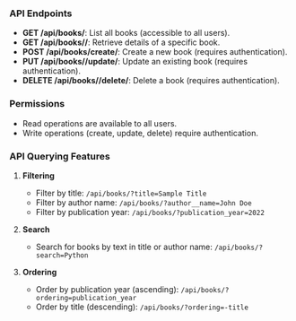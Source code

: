 ### API Endpoints
- **GET /api/books/**: List all books (accessible to all users).
- **GET /api/books/<id>/**: Retrieve details of a specific book.
- **POST /api/books/create/**: Create a new book (requires authentication).
- **PUT /api/books/<id>/update/**: Update an existing book (requires authentication).
- **DELETE /api/books/<id>/delete/**: Delete a book (requires authentication).

### Permissions
- Read operations are available to all users.
- Write operations (create, update, delete) require authentication.

### API Querying Features

1. **Filtering**
   - Filter by title: `/api/books/?title=Sample Title`
   - Filter by author name: `/api/books/?author__name=John Doe`
   - Filter by publication year: `/api/books/?publication_year=2022`

2. **Search**
   - Search for books by text in title or author name: `/api/books/?search=Python`

3. **Ordering**
   - Order by publication year (ascending): `/api/books/?ordering=publication_year`
   - Order by title (descending): `/api/books/?ordering=-title`
